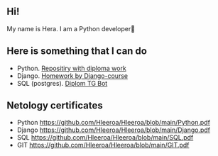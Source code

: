 ## Hi!

My name is Hera. I am a Python developer🐍

## Here is something that I can do

- Python. [Repositiry with diploma work](https://github.com/Dim1468/Team-project-VKinder)
- Django. [Homework by Django-course](https://github.com/Hleeroa/Django_homework_projects?tab=readme-ov-file)
- SQL (postgres). [Diplom TG Bot](https://github.com/Hleeroa/flash_card_bot)

## Netology certificates

- Python https://github.com/Hleeroa/Hleeroa/blob/main/Python.pdf
- Django https://github.com/Hleeroa/Hleeroa/blob/main/Django.pdf
- SQL https://github.com/Hleeroa/Hleeroa/blob/main/SQL.pdf
- GIT https://github.com/Hleeroa/Hleeroa/blob/main/GIT.pdf

<!--
**Hleeroa/Hleeroa** is a ✨ _special_ ✨ repository because its `README.md` (this file) appears on your GitHub profile.

Here are some ideas to get you started:

- 🔭 I’m currently working on ...
- 🌱 I’m currently learning ...
- 👯 I’m looking to collaborate on ...
- 🤔 I’m looking for help with ...
- 💬 Ask me about ...
- 📫 How to reach me: ...
- 😄 Pronouns: ...
- ⚡ Fun fact: ...
-->
